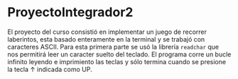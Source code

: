 # ProyectoIntegrador2
El proyecto del curso consistió en implementar un juego de recorrer laberintos, esta basado enteramente en la terminal y se trabajó con caracteres ASCII.
Para esta primera parte se usó la librería `readchar` que nos permitirá leer un caracter suelto del teclado.
El programa corre un bucle infinito leyendo e imprimiento las teclas y sólo termina cuando se presione la tecla ↑ indicada como UP.
